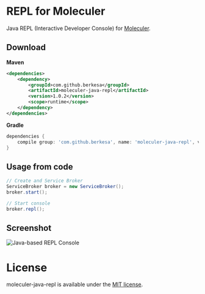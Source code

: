 # REPL for Moleculer

Java REPL (Interactive Developer Console) for [Moleculer](https://moleculer-java.github.io/moleculer-java/).

## Download

**Maven**

```xml
<dependencies>
	<dependency>
		<groupId>com.github.berkesa</groupId>
		<artifactId>moleculer-java-repl</artifactId>
		<version>1.0.2</version>
		<scope>runtime</scope>
	</dependency>
</dependencies>
```

**Gradle**

```gradle
dependencies {
	compile group: 'com.github.berkesa', name: 'moleculer-java-repl', version: '1.0.2' 
}
```

## Usage from code

```java
// Create and Service Broker
ServiceBroker broker = new ServiceBroker();
broker.start();

// Start console
broker.repl();
```

## Screenshot

![Java-based REPL Console](https://github.com/moleculer-java/moleculer-java-repl/blob/master/docs/console-java.png)

# License
moleculer-java-repl is available under the [MIT license](https://tldrlegal.com/license/mit-license).
